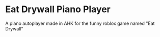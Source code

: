 # Eat Drywall Piano Player
 A piano autoplayer made in AHK for the funny roblox game named "Eat Drywall"
